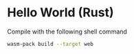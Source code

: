 # Hello World (Rust)

Compile with the following shell command

```bash
wasm-pack build --target web
```
